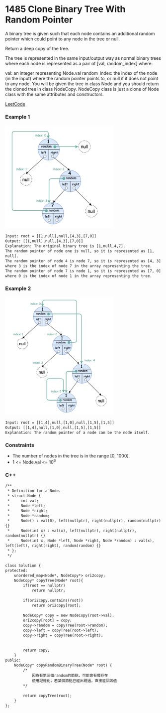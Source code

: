 # 1485 Clone Binary Tree With Random Pointer

A binary tree is given such that each node contains an additional random pointer which could point to any node in the tree or null.

Return a deep copy of the tree.

The tree is represented in the same input/output way as normal binary trees where each node is represented as a pair of [val, random_index] where:

val: an integer representing Node.val
random_index: the index of the node (in the input) where the random pointer points to, or null if it does not point to any node.
You will be given the tree in class Node and you should return the cloned tree in class NodeCopy. NodeCopy class is just a clone of Node class with the same attributes and constructors.

[LeetCode](https://leetcode.cn/problems/clone-binary-tree-with-random-pointer/description/)

### Example 1

<img src="img/1485_1.png" width = "350"/>

```
Input: root = [[1,null],null,[4,3],[7,0]]
Output: [[1,null],null,[4,3],[7,0]]
Explanation: The original binary tree is [1,null,4,7].
The random pointer of node one is null, so it is represented as [1, null].
The random pointer of node 4 is node 7, so it is represented as [4, 3] where 3 is the index of node 7 in the array representing the tree.
The random pointer of node 7 is node 1, so it is represented as [7, 0] where 0 is the index of node 1 in the array representing the tree.
```


### Example 2

<img src="img/1485_2.png" width = "350"/>

```
Input: root = [[1,4],null,[1,0],null,[1,5],[1,5]]
Output: [[1,4],null,[1,0],null,[1,5],[1,5]]
Explanation: The random pointer of a node can be the node itself.
```

### Constraints

* The number of nodes in the tree is in the range [0, 1000].
* 1 <= Node.val <= 10<sup>6</sup>

### C++ 

```
/**
 * Definition for a Node.
 * struct Node {
 *     int val;
 *     Node *left;
 *     Node *right;
 *     Node *random;
 *     Node() : val(0), left(nullptr), right(nullptr), random(nullptr) {}
 *     Node(int x) : val(x), left(nullptr), right(nullptr), random(nullptr) {}
 *     Node(int x, Node *left, Node *right, Node *random) : val(x), left(left), right(right), random(random) {}
 * };
 */

class Solution {
protected:
    unordered_map<Node*, NodeCopy*> ori2copy;
    NodeCopy* copyTree(Node* root){
        if(root == nullptr)
            return nullptr;
        
        if(ori2copy.contains(root))
            return ori2copy[root];

        NodeCopy* copy = new NodeCopy(root->val);
        ori2copy[root] = copy;
        copy->random = copyTree(root->random);
        copy->left = copyTree(root->left);
        copy->right = copyTree(root->right);
        

        return copy;
    }
public:
    NodeCopy* copyRandomBinaryTree(Node* root) {
        /*
            因為有第三個random的節點，可能會有環存在
            使用記憶化，若某個節點已經出現過，直接返回該值
        */

        return copyTree(root);        
    }
};
```